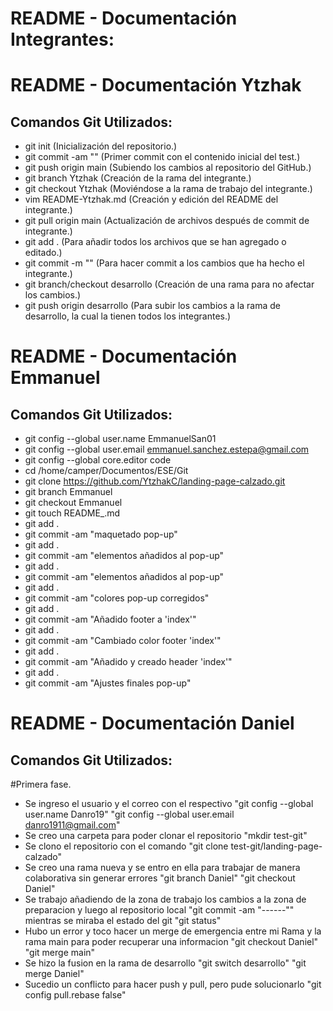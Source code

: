 # README - Documentación Integrantes:

# README - Documentación Ytzhak

## Comandos Git Utilizados:
- git init (Inicialización del repositorio.)
- git commit -am "" (Primer commit con el contenido inicial del test.)
- git push origin main (Subiendo los cambios al repositorio del GitHub.)
- git branch Ytzhak (Creación de la rama del integrante.)
- git checkout Ytzhak (Moviéndose a la rama de trabajo del integrante.)
- vim README-Ytzhak.md (Creación y edición del README del integrante.)
- git pull origin main (Actualización de archivos después de commit de integrante.)
- git add . (Para añadir todos los archivos que se han agregado o editado.)
- git commit -m "" (Para hacer commit a los cambios que ha hecho el integrante.)
- git branch/checkout desarrollo (Creación de una rama para no afectar los cambios.)
- git push origin desarrollo (Para subir los cambios a la rama de desarrollo, la cual la tienen todos los integrantes.)

# README - Documentación Emmanuel

## Comandos Git Utilizados:
- git config --global user.name EmmanuelSan01
- git config --global user.email emmanuel.sanchez.estepa@gmail.com
- git config --global core.editor code
- cd /home/camper/Documentos/ESE/Git
- git clone https://github.com/YtzhakC/landing-page-calzado.git
- git branch Emmanuel
- git checkout Emmanuel
- git touch README_.md
- git add .
- git commit -am "maquetado pop-up"
- git add .
- git commit -am "elementos añadidos al pop-up"
- git add .
- git commit -am "elementos añadidos al pop-up"
- git add .
- git commit -am "colores pop-up corregidos"
- git add .
- git commit -am "Añadido footer a 'index'"
- git add .
- git commit -am "Cambiado color footer 'index'"
- git add .
- git commit -am "Añadido y creado header 'index'"
- git add .
- git commit -am "Ajustes finales pop-up"

# README - Documentación Daniel

## Comandos Git Utilizados:

#Primera fase.
- Se ingreso el usuario y el correo con el respectivo "git config --global user.name Danro19" "git config --global user.email danro1911@gmail.com" 
- Se creo una carpeta para poder clonar el repositorio "mkdir test-git"
- Se clono el repositorio con el comando "git clone test-git/landing-page-calzado" 
- Se creo una rama nueva y se entro en ella para trabajar de manera colaborativa sin generar errores "git branch Daniel" "git checkout Daniel"
- Se trabajo añadiendo de la zona de trabajo los cambios a la zona de preparacion y luego al repositorio local "git commit -am "------"" mientras se miraba el estado del git "git status"
- Hubo un error y toco hacer un merge de emergencia entre mi Rama y la rama main para poder recuperar una informacion "git checkout Daniel" "git merge main"
- Se hizo la fusion en la rama de desarrollo "git switch desarrollo" "git merge Daniel"
- Sucedio un conflicto para hacer push y pull, pero pude solucionarlo "git config pull.rebase false"    

